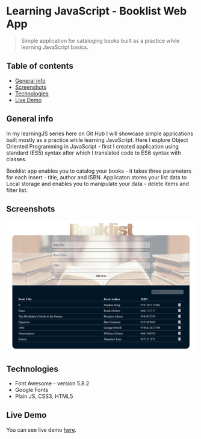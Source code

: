 # Learning JavaScript - Booklist Web App
> Simple application for cataloging books built as a practice while learning JavaScript basics.

## Table of contents
* [General info](#general-info)
* [Screenshots](#screenshots)
* [Technologies](#technologies)
* [Live Demo](#live-demo)

## General info
In my learningJS series here on Git Hub I will showcase simple applications built mostly as a practice while learning JavaScript. Here I explore Object Oriented Programming in JavaScript - first I created application using standard (ES5) syntax after which I translated code to ES6 syntax with classes. 

Booklist app enables you to catalog your books - it takes three parameters for each insert - title, author and ISBN. Applicaton stores your list data to Local storage and enables you to manipulate your data - delete items and filter list.


## Screenshots
![Example screenshot](images/screenshot.jpg)

## Technologies
* Font Awesome - version 5.8.2
* Google Fonts
* Plain JS, CSS3, HTML5

## Live Demo
You can see live demo [here](https://dbilanoski.github.io/learningJS_booklist).
